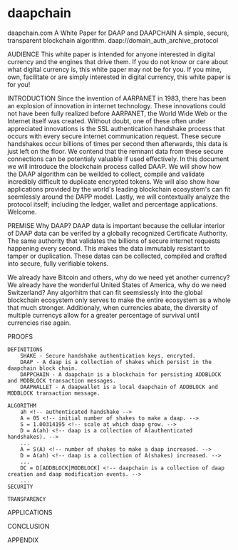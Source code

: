 # daapchain
daapchain.com
A White Paper for DAAP and DAAPCHAIN
A simple, secure, transparent blockchain algorithm.
daap://domain_auth_archive_protocol


AUDIENCE
	This white paper is intended for anyone interested in digital currency and the engines that drive them. If you do not know or care about what digital currency is, this white paper may not be for you. If you mine, own, facilitate or are simply interested in digital currency, this white paper is for you!

INTRODUCTION
	Since the invention of AARPANET in 1983, there has been an explosion of innovation in internet technology. These innovations could not have been fully realized before AARPANET, the World Wide Web or the Internet itself was created. Without doubt, one of these often under appreciated innovations is the SSL authentication handshake process that occurs with every secure internet communication request. These secure handshakes occur billions of times per second then afterwards, this data is just left on the floor. We contend that the remnant data from these secure connections can be potentialy valuable if used effectively. In this document we will introduce the blockchain process called DAAP. We will show how the DAAP algorithm can be weilded to collect, compile and validate incredibly difficult to duplicate encrypted tokens. We will also show how applications provided by the world's leading blockchain ecosystem's can fit seemlessly around the DAPP model. Lastly, we will contextually analyze the protocol itself; including the ledger, wallet and percentage applications. Welcome.

PREMISE
	Why DAAP?
	DAAP data is important because the cellular interior of DAAP data can be verifed by a globally recognized Certificate Authority. The same authority that validates the billions of secure internet requests happening every second. This makes the data immutably resistant to tamper or duplication. These datas can be collected, compiled and crafted into secure, fully verifiable tokens.

We already have Bitcoin and others, why do we need yet another currency?
	We already have the wonderful United States of America, why do we need Switzerland? Any algorhitm that can fit seemslessly into the global blockchain ecosystem only serves to make the entire ecosystem as a whole that much stronger. Additionaly, when currencies abate, the diversity of multiple currencys allow for a greater percentage of survival until currencies rise again.

PROOFS

	DEFINITIONS
		SHAKE - Secure handshake authentication keys, encryted.
		DAAP - A daap is a collection of shakes which persist in the daapchain block chain.
		DAPPCHAIN - A daapchain is a blockchain for persisting ADDBLOCK and MODBLOCK transaction messages. 
		DAAPWALLET - A daapwallet is a local daapchain of ADDBLOCK and MODBLOCK transaction message.	

	ALGORITHM
		ah <!-- authenticated handshake -->
		A = 05 <!-- initial number of shakes to make a daap. -->
		S = 1.00314195 <!-- scale at which daap grow. -->
		D = A(ah) <!-- daap is a collection of A(authenticated handshakes). -->
		...
		A = S(A) <!-- number of shakes to make a daap increased. -->
		D = A(ah) <!-- daap is a collection of A(shakes) increased. -->
		...
		DC = D[ADDBLOCK|MODBLOCK] <!-- daapchain is a collection of daap creation and daap modification events. -->
		...
	SECURITY

	TRANSPARENCY

APPLICATIONS	

CONCLUSION

APPENDIX











